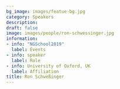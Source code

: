 ```yaml
---
bg_image: images/featue-bg.jpg
category: Speakers
description: 
draft: false
image: images/people/ron-schwessinger.jpg
information:
- info: "NGSchool2019"
  label: Events
- info: speaker
  label: Role
- info: University of Oxford, UK
  label: Affiliation
title: Ron Schweßinger
---
```

